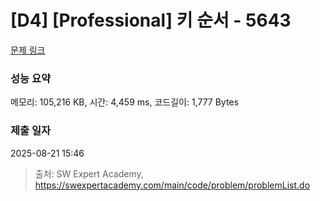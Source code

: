 # [D4] [Professional] 키 순서 - 5643 

[문제 링크](https://swexpertacademy.com/main/code/problem/problemDetail.do?contestProbId=AWXQsLWKd5cDFAUo) 

### 성능 요약

메모리: 105,216 KB, 시간: 4,459 ms, 코드길이: 1,777 Bytes

### 제출 일자

2025-08-21 15:46



> 출처: SW Expert Academy, https://swexpertacademy.com/main/code/problem/problemList.do